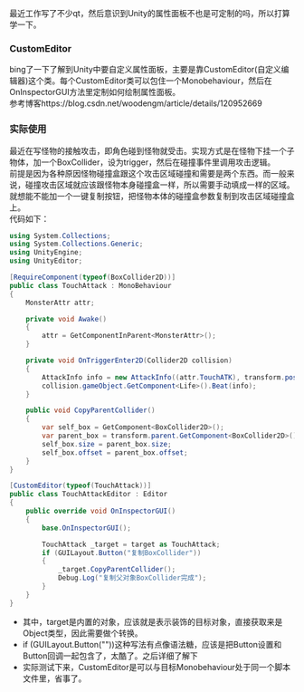 最近工作写了不少qt，然后意识到Unity的属性面板不也是可定制的吗，所以打算学一下。   
### CustomEditor
bing了一下了解到Unity中要自定义属性面板，主要是靠CustomEditor(自定义编辑器)这个类。每个CustomEditor类可以包住一个Monobehaviour，然后在OnInspectorGUI方法里定制如何绘制属性面板。  
参考博客https://blog.csdn.net/woodengm/article/details/120952669  
### 实际使用
最近在写怪物的接触攻击，即角色碰到怪物就受击。实现方式是在怪物下挂一个子物体，加一个BoxCollider，设为trigger，然后在碰撞事件里调用攻击逻辑。  
前提是因为各种原因怪物碰撞盒跟这个攻击区域碰撞和需要是两个东西。而一般来说，碰撞攻击区域就应该跟怪物本身碰撞盒一样，所以需要手动填成一样的区域。  
就想能不能加一个一键复制按钮，把怪物本体的碰撞盒参数复制到攻击区域碰撞盒上。  
代码如下：
```C#
using System.Collections;
using System.Collections.Generic;
using UnityEngine;
using UnityEditor;

[RequireComponent(typeof(BoxCollider2D))]
public class TouchAttack : MonoBehaviour
{
    MonsterAttr attr;

    private void Awake()
    {
        attr = GetComponentInParent<MonsterAttr>();
    }

    private void OnTriggerEnter2D(Collider2D collision)
    {
        AttackInfo info = new AttackInfo((attr.TouchATK), transform.position, Vector2.zero, 0, 0, AtkMaterial.Knock, 0);
        collision.gameObject.GetComponent<Life>().Beat(info);
    }

    public void CopyParentCollider()
    {
        var self_box = GetComponent<BoxCollider2D>();
        var parent_box = transform.parent.GetComponent<BoxCollider2D>();
        self_box.size = parent_box.size;
        self_box.offset = parent_box.offset;
    }
}

[CustomEditor(typeof(TouchAttack))]
public class TouchAttackEditor : Editor
{
    public override void OnInspectorGUI()
    {
        base.OnInspectorGUI();

        TouchAttack _target = target as TouchAttack;
        if (GUILayout.Button("复制BoxCollider"))
        {
            _target.CopyParentCollider();
            Debug.Log("复制父对象BoxCollider完成");
        }
    }
}
```
- 其中，target是内置的对象，应该就是表示装饰的目标对象，直接获取来是Object类型，因此需要做个转换。  
- if (GUILayout.Button(""))这种写法有点像语法糖，应该是把Button设置和Button回调一起包含了，太酷了。之后详细了解下  
- 实际测试下来，CustomEditor是可以与目标Monobehaviour处于同一个脚本文件里，省事了。
